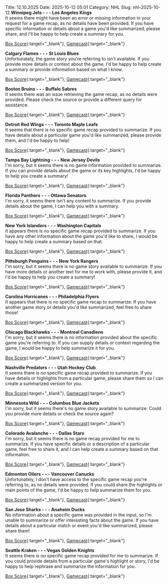 Title: 12.10.2025
Date: 2025-10-12 05:01
Category: NHL 
Slug: nhl-2025-10-12 
**Winnipeg Jets - - - Los Angeles Kings**  
It seems there might have been an error or missing information in your request for a game recap, as no details have been provided. If you have specific information or details about a game you'd like summarized, please share, and I’ll be happy to help create a summary for you. 

[Box Score](/gamecenter/lak-vs-wpg/2025/10/11/2025020022){:target="_blank"}, [Gamecast](https://www.nhl.com/news/los-angeles-kings-winnipeg-jets-game-recap-october-11){:target="_blank"}<br>

**Calgary Flames - - - St Louis Blues**  
Unfortunately, the game story you're referring to isn't available. If you provide more details or context about the game, I'd be happy to help create a summary or provide information based on what I know. 

[Box Score](/gamecenter/stl-vs-cgy/2025/10/11/2025020023){:target="_blank"}, [Gamecast](https://www.nhl.com/news/st-louis-blues-calgary-flames-game-recap-october-11){:target="_blank"}<br>

**Boston Bruins - - - Buffalo Sabres**  
It seems there was an issue retrieving the game recap, as no details were provided. Please check the source or provide a different query for assistance. 

[Box Score](/gamecenter/buf-vs-bos/2025/10/11/2025020024){:target="_blank"}, [Gamecast](https://www.nhl.com/news/buffalo-sabres-boston-bruins-game-recap-october-11){:target="_blank"}<br>

**Detroit Red Wings - - - Toronto Maple Leafs**  
It seems that there is no specific game recap provided to summarize. If you have details about a particular game you'd like summarized, please provide them, and I'd be happy to help! 

[Box Score](/gamecenter/tor-vs-det/2025/10/11/2025020025){:target="_blank"}, [Gamecast](https://www.nhl.com/news/toronto-maple-leafs-detroit-red-wings-game-recap-october-11){:target="_blank"}<br>

**Tampa Bay Lightning - - - New Jersey Devils**  
I'm sorry, but it seems there is no game information provided to summarize. If you can provide details about the game or its key highlights, I'd be happy to help you create a summary! 

[Box Score](/gamecenter/njd-vs-tbl/2025/10/11/2025020026){:target="_blank"}, [Gamecast](https://www.nhl.com/news/new-jersey-devils-tampa-bay-lightning-game-recap-october-11){:target="_blank"}<br>

**Florida Panthers - - - Ottawa Senators**  
I'm sorry, it seems there isn't any content to summarize. If you provide details about the game, I can help you with a summary. 

[Box Score](/gamecenter/ott-vs-fla/2025/10/11/2025020027){:target="_blank"}, [Gamecast](https://www.nhl.com/news/ottawa-senators-florida-panthers-game-recap-october-11){:target="_blank"}<br>

**New York Islanders - - - Washington Capitals**  
It appears there is no specific game recap provided to summarize. If you have any other information about the game you'd like to share, I would be happy to help create a summary based on that. 

[Box Score](/gamecenter/wsh-vs-nyi/2025/10/11/2025020028){:target="_blank"}, [Gamecast](https://www.nhl.com/news/washington-capitals-new-york-islanders-game-recap-october-11){:target="_blank"}<br>

**Pittsburgh Penguins - - - New York Rangers**  
I'm sorry, but it seems there is no game story available to summarize. If you have more details or another text for me to work with, please provide it, and I'd be happy to help you create a summary! 

[Box Score](/gamecenter/nyr-vs-pit/2025/10/11/2025020029){:target="_blank"}, [Gamecast](https://www.nhl.com/news/new-york-rangers-pittsburgh-penguins-game-recap-october-11){:target="_blank"}<br>

**Carolina Hurricanes - - - Philadelphia Flyers**  
It appears that there is no specific game recap to summarize. If you have another game story or details you'd like summarized, feel free to share those! 

[Box Score](/gamecenter/phi-vs-car/2025/10/11/2025020030){:target="_blank"}, [Gamecast](https://www.nhl.com/news/philadelphia-flyers-carolina-hurricanes-game-recap-october-11){:target="_blank"}<br>

**Chicago Blackhawks - - - Montreal Canadiens**  
I'm sorry, but it seems there is no information provided about the specific game you're referring to. If you can supply details or context regarding the game, I would be happy to help summarize it for you. 

[Box Score](/gamecenter/mtl-vs-chi/2025/10/11/2025020031){:target="_blank"}, [Gamecast](https://www.nhl.com/news/montreal-canadiens-chicago-blackhawks-game-recap-october-11){:target="_blank"}<br>

**Nashville Predators - - - Utah Hockey Club**  
It seems there is no specific game recap provided to summarize. If you have details or highlights from a particular game, please share them so I can create a summarized version for you. 

[Box Score](/gamecenter/uta-vs-nsh/2025/10/11/2025020032){:target="_blank"}, [Gamecast](https://www.nhl.com/news/utah-hockey-club-nashville-predators-game-recap-october-11){:target="_blank"}<br>

**Minnesota Wild - - - Columbus Blue Jackets**  
I'm sorry, but it seems there's no game story available to summarize. Could you provide more details or check the source again? 

[Box Score](/gamecenter/cbj-vs-min/2025/10/11/2025020033){:target="_blank"}, [Gamecast](https://www.nhl.com/news/columbus-blue-jackets-minnesota-wild-game-recap-october-11){:target="_blank"}<br>

**Colorado Avalanche - - - Dallas Stars**  
I'm sorry, but it seems there is no game recap provided for me to summarize. If you have specific details or a description of a particular game, feel free to share it, and I can help create a summary based on that information. 

[Box Score](/gamecenter/dal-vs-col/2025/10/11/2025020034){:target="_blank"}, [Gamecast](https://www.nhl.com/news/dallas-stars-colorado-avalanche-game-recap-october-11){:target="_blank"}<br>

**Edmonton Oilers - - - Vancouver Canucks**  
Unfortunately, I don't have access to the specific game recap you're referring to, as no details were provided. If you could share the highlights or main points of the game, I'd be happy to help summarize them for you. 

[Box Score](/gamecenter/van-vs-edm/2025/10/11/2025020035){:target="_blank"}, [Gamecast](https://www.nhl.com/news/vancouver-canucks-edmonton-oilers-game-recap-october-11){:target="_blank"}<br>

**San Jose Sharks - - - Anaheim Ducks**  
No information about a specific game was provided in the input, so I'm unable to summarize or offer interesting facts about the game. If you have details about a particular match or event you'd like summarized, please share them! 

[Box Score](/gamecenter/ana-vs-sjs/2025/10/11/2025020036){:target="_blank"}, [Gamecast](https://www.nhl.com/news/anaheim-ducks-san-jose-sharks-game-recap-october-11){:target="_blank"}<br>

**Seattle Kraken - - - Vegas Golden Knights**  
It seems there is no specific game recap provided for me to summarize. If you could provide details from a particular game's highlight or story, I'd be happy to help rephrase and summarize the information for you. 

[Box Score](/gamecenter/vgk-vs-sea/2025/10/11/2025020037){:target="_blank"}, [Gamecast](https://www.nhl.com/news/vegas-golden-knights-seattle-kraken-game-recap-october-11){:target="_blank"}<br>

